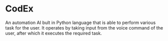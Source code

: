 # CodEx
An automation AI bult in Python language that is able to perform various task for the user. It operates by taking input from the voice command of the user, after which it executes the required task.​
